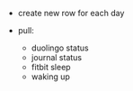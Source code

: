 - create new row for each day

- pull:
    - duolingo status
    - journal status
    - fitbit sleep
    - waking up